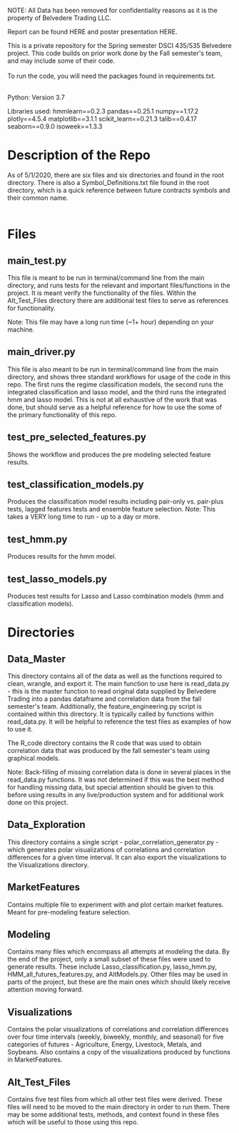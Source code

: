 NOTE: All Data has been removed for confidentiality reasons as it is the property of Belvedere Trading LLC.

Report can be found HERE and poster presentation HERE.

This is a private repository for the Spring semester DSCI 435/535 Belvedere project. This code builds on prior work done by the Fall semester's team, and may include some of their code.
<br /><br />
To run the code, you will need the packages found in requirements.txt.
<br /><br />

Python: Version 3.7

Libraries used:
hmmlearn==0.2.3
pandas==0.25.1
numpy==1.17.2
plotly==4.5.4
matplotlib==3.1.1
scikit_learn==0.21.3
talib==0.4.17
seaborn==0.9.0
isoweek==1.3.3

# Description of the Repo
As of 5/1/2020, there are six files and six directories and found in the root directory. There is also a Symbol_Definitions.txt file found in the root directory, which is a quick reference between future contracts symbols and their common name.
<br /><br />

# Files
## main_test.py
This file is meant to be run in terminal/command line from the main directory, and runs tests for the relevant and important files/functions in the project. 
It is meant verify the functionality of the files. Within the Alt_Test_Files directory there are additional test files to serve as references for functionality.

Note: This file may have a long run time (~1+ hour) depending on your machine. 

## main_driver.py
This file is also meant to be run in terminal/command line from the main directory, and shows three standard workflows for usage of the code
in this repo. The first runs the regime classification models, the second runs the integrated classification and lasso model,
and the third runs the integrated hmm and lasso model. This is not at all exhaustive of the work that was done, but should
serve as a helpful reference for how to use the some of the primary functionality of this repo. 

## test_pre_selected_features.py
Shows the workflow and produces the pre modeling selected feature results.

## test_classification_models.py
Produces the classification model results including pair-only vs. pair-plus tests, lagged features tests and ensemble feature selection.
Note: This takes a VERY long time to run - up to a day or more.

## test_hmm.py
Produces results for the hmm model.

## test_lasso_models.py
Produces test results for Lasso and Lasso combination models (hmm and classification models).

# Directories
## Data_Master 
This directory contains all of the data as well as the functions required to clean, wrangle, and export it. 
The main function to use here is read_data.py - this is the master function to read original data supplied by Belvedere
Trading into a pandas dataframe and correlation data from the fall semester's team. Additionally, the feature_engineering.py script is contained within this directory. It 
is typically called by functions within read_data.py. It will be helpful to reference the test files as examples of how to use it.

The R_code directory contains the R code that was used to obtain correlation data that was produced by the fall semester's 
team using graphical models. 

Note: Back-filling of missing correlation data is done in several places in the read_data.py functions. It was not determined if 
this was the best method for handling missing data, but special attention should be given to this before using results in any live/production system
and for additional work done on this project. 

## Data_Exploration
This directory contains a single script - polar_correlation_generator.py - which 
generates polar visualizations of correlations and correlation differences for a given time interval. It can also export the visualizations to the Visualizations directory.

## MarketFeatures
Contains multiple file to experiment with and plot certain market features. Meant for pre-modeling feature selection. 

## Modeling
Contains many files which encompass all attempts at modeling the data. By the end of the project, only a small subset of 
these files were used to generate results. These include Lasso_classification.py, lasso_hmm.py, HMM_all_futures_features.py, and AltModels.py. 
Other files may be used in parts of the project, but these are the main ones which should likely receive attention moving forward. 

## Visualizations
Contains the polar visualizations of correlations and correlation differences over four time intervals (weekly, biweekly, monthly, and seasonal) for five categories of futures - Agriculture, Energy, Livestock, Metals, and Soybeans. 
Also contains a copy of the visualizations produced by functions in MarketFeatures. 

## Alt_Test_Files
Contains five test files from which all other test files were derived. 
These files will need to be moved to the main directory in order to run them. 
There may be some additional tests, methods, and context found in these files which will be useful to those using this repo. 
